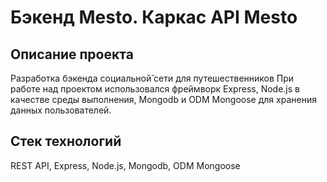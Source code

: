 # Бэкенд Mesto. Каркас API Mesto
## Описание проекта
Разработка бэкенда социальной̆ сети для путешественников 
При работе над проектом использовался фреймворк Express, Node.js в качестве среды выполнения, Mongodb и ODM Mongoose для хранения данных пользователей.

## Стек технологий
REST API, Express, Node.js, Mongodb, ODM Mongoose



